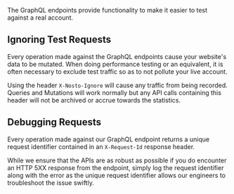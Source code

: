The GraphQL endpoints provide functionality to make it easier to test against a real account.

## Ignoring Test Requests

Every operation made against the GraphQL endpoints cause your website's data to be mutated. When doing performance testing or an equivalent, it is often necessary to exclude test traffic so as to not pollute your live account.

Using the header `X-Nosto-Ignore` will cause any traffic from being recorded. Queries and Mutations will work normally but any API calls containing this header will not be archived or accrue towards the statistics.

## Debugging Requests

Every operation made against our GraphQL endpoint returns a unique request identifier contained in an `X-Request-Id` response header.

While we ensure that the APIs are as robust as possible if you do encounter an HTTP 5XX response from the endpoint, simply log the request identifier along with the error as the unique request identifier allows our engineers to troubleshoot the issue swiftly.